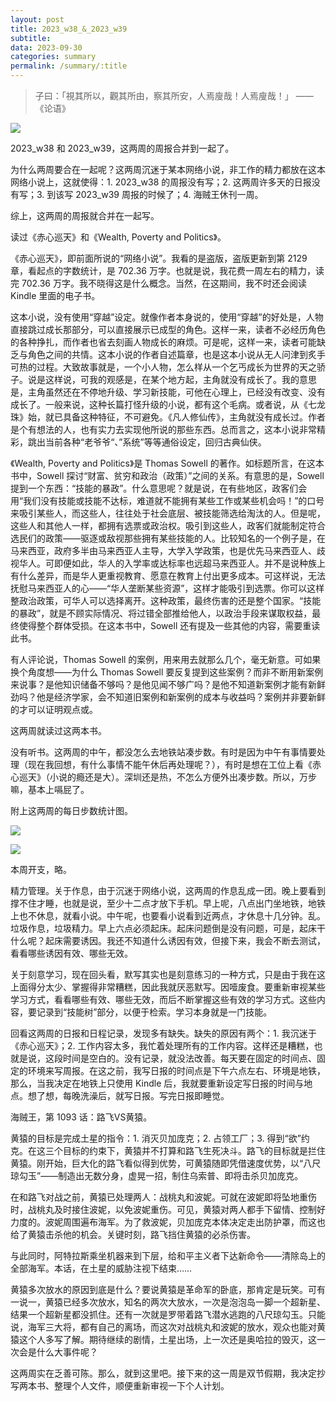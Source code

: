 ```yaml
---
layout: post
title: 2023_w38_&_2023_w39
subtitle: 
data: 2023-09-30
categories: summary
permalink: /summary/:title
---
```


> 子曰：「視其所以，觀其所由，察其所安，人焉廋哉！人焉廋哉！」
> ——《论语》

![](https://user-images.githubusercontent.com/115197878/271763956-a5d8a460-0ae1-4511-8e13-af5df5ee41fe.png)

2023_w38 和 2023_w39，这两周的周报合并到一起了。

为什么两周要合在一起呢？这两周沉迷于某本网络小说，非工作的精力都放在这本网络小说上，这就使得：1. 2023_w38 的周报没有写；2. 这两周许多天的日报没有写；3. 到该写 2023_w39 周报的时候了；4. 海贼王休刊一周。

综上，这两周的周报就合并在一起写。

读过《赤心巡天》和《Wealth, Poverty and Politics》。

《赤心巡天》，即前面所说的“网络小说”。我看的是盗版，盗版更新到第 2129 章，看起点的字数统计，是 702.36 万字。也就是说，我花费一周左右的精力，读完 702.36 万字。我不晓得这是什么概念。当然，在这期间，我不时还会阅读 Kindle 里面的电子书。

这本小说，没有使用“穿越”设定。就像作者本身说的，使用“穿越”的好处是，人物直接跳过成长那部分，可以直接展示已成型的角色。这样一来，读者不必经历角色的各种挣扎，而作者也省去刻画人物成长的麻烦。可是呢，这样一来，读者可能缺乏与角色之间的共情。这本小说的作者自述篇章，也是这本小说从无人问津到炙手可热的过程。大致故事就是，一个小人物，怎么样从一个乞丐成长为世界的天之骄子。说是这样说，可我的观感是，在某个地方起，主角就没有成长了。我的意思是，主角虽然还在不停地升级、学习新技能，可他在心理上，已经没有改变、没有成长了。一般来说，这种长篇打怪升级的小说，都有这个毛病。或者说，从《七龙珠》始，就已具备这种特征，不可避免。《凡人修仙传》，主角就没有成长过。作者是个有想法的人，也有实力去实现他所说的那些东西。总而言之，这本小说非常精彩，跳出当前各种“老爷爷“、”系统”等等通俗设定，回归古典仙侠。

《Wealth, Poverty and Politics》是 Thomas Sowell 的著作。如标题所言，在这本书中，Sowell 探讨“财富、贫穷和政治（政策）”之间的关系。有意思的是，Sowell 提到一个东西：“技能的暴政”。什么意思呢？就是说，在有些地区，政客们会用“我们没有技能或技能不达标，难道就不能拥有某些工作或某些机会吗！”的口号来吸引某些人，而这些人，往往处于社会底层、被技能筛选给淘汰的人。但是呢，这些人和其他人一样，都拥有选票或政治权。吸引到这些人，政客们就能制定符合选民们的政策——驱逐或敌视那些拥有某些技能的人。比较知名的一个例子是，在马来西亚，政府多半由马来西亚人主导，大学入学政策，也是优先马来西亚人、歧视华人。可即便如此，华人的入学率或达标率也远超马来西亚人。并不是说种族上有什么差异，而是华人更重视教育、愿意在教育上付出更多成本。可这样说，无法抚慰马来西亚人的心——“华人垄断某些资源”，这样才能吸引到选票。你可以这样整政治政策，可华人可以选择离开。这种政策，最终伤害的还是整个国家。“技能的暴政”，就是不顾实际情况、将过错全部推给他人，以政治手段来谋取权益，最终使得整个群体受损。在这本书中，Sowell 还有提及一些其他的内容，需要重读此书。

有人评论说，Thomas Sowell 的案例，用来用去就那么几个，毫无新意。可如果换个角度想——为什么 Thomas Sowell 要反复提到这些案例？而非不断用新案例来说事？是他知识储备不够吗？是他见闻不够广吗？是他不知道新案例才能有新鲜劲吗？他是经济学家，会不知道旧案例和新案例的成本与收益吗？案例并非要新鲜的才可以证明观点或。

这两周就读过这两本书。

没有听书。这两周的中午，都没怎么去地铁站凑步数。有时是因为中午有事情要处理（现在我回想，有什么事情不能午休后再处理呢？），有时是想在工位上看《赤心巡天》（小说的瘾还是大）。深圳还是热，不怎么方便外出凑步数。所以，万步嘛，基本上嗝屁了。

附上这两周的每日步数统计图。

![](https://user-images.githubusercontent.com/115197878/271748262-19f18f85-38fb-4158-8973-5008fe68a211.png)

![](https://user-images.githubusercontent.com/115197878/271748300-d8d2976f-546b-4164-9765-c807b13aec7c.png)

本周开支，略。

精力管理。关于作息，由于沉迷于网络小说，这两周的作息乱成一团。晚上要看到撑不住才睡，也就是说，至少十二点才放下手机。早上呢，八点出门坐地铁，地铁上也不休息，就看小说。中午呢，也要看小说看到近两点，才休息十几分钟。乱。垃圾作息，垃圾精力。早上六点必须起床。起床问题倒是没有问题，可是，起床干什么呢？起床需要诱因。我还不知道什么诱因有效，但接下来，我会不断去测试，看看哪些诱因有效、哪些无效。

关于刻意学习，现在回头看，默写其实也是刻意练习的一种方式，只是由于我在这上面得分太少、掌握得非常糟糕，因此我就厌恶默写。因噎废食。要重新审视某些学习方式，看看哪些有效、哪些无效，而后不断掌握这些有效的学习方式。这些内容，要记录到“技能树”部分，以便于检索。学习本身就是一门技能。

回看这两周的日报和日程记录，发现多有缺失。缺失的原因有两个：1. 我沉迷于《赤心巡天》；2. 工作内容太多，我忙着处理所有的工作内容。这样还是糟糕，也就是说，这段时间是空白的。没有记录，就没法改善。每天要在固定的时间点、固定的环境来写周报。在这之前，我写日报的时间点是下午六点左右、环境是地铁，那么，当我决定在地铁上只使用 Kindle 后，我就要重新设定写日报的时间与地点。想了想，每晚洗澡后，就写日报。写完日报即睡觉。

海贼王，第 1093 话：路飞VS黄猿。

黄猿的目标是完成土星的指令：1. 消灭贝加庞克；2. 占领工厂；3. 得到“欲”约克。在这三个目标的约束下，黄猿并不打算和路飞生死决斗。路飞的目标就是拦住黄猿。刚开始，巨大化的路飞看似得到优势，可黄猿随即凭借速度优势，以“八尺琼勾玉”——制造出无数分身，虚晃一招，制住乌索普、即将击杀贝加庞克。

在和路飞对战之前，黄猿已处理两人：战桃丸和波妮。可就在波妮即将坠地重伤时，战桃丸及时接住波妮，以免波妮重伤。可见，黄猿对两人都手下留情、控制好力度的。波妮周围遍布海军。为了救波妮，贝加庞克本体决定走出防护罩，而这也给了黄猿击杀他的机会。关键时刻，路飞挡住黄猿的必杀伤害。

与此同时，阿特拉斯乘坐机器来到下层，给和平主义者下达新命令——清除岛上的全部海军。本话，在土星的威胁注视下结束……

黄猿多次放水的原因到底是什么？要说黄猿是革命军的卧底，那肯定是玩笑。可有一说一，黄猿已经多次放水，知名的两次大放水，一次是泡泡岛一脚一个超新星、结果一个超新星都没抓住。还有一次就是罗带着路飞潜水逃跑的八尺琼勾玉。只能说，海军三大将，都有自己的离场，而这次对战桃丸和波妮的放水，观众也能对黄猿这个人多写了解。期待继续的剧情，土星出场，上一次还是奥哈拉的毁灭，这一次会是什么大事件呢？

这两周实在乏善可陈。那么，就到这里吧。接下来的这一周是双节假期，我决定抄写两本书、整理个人文件，顺便重新审视一下个人计划。
